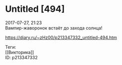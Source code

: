 Untitled [494]
===============

   
 2017-07-27, 21:23   
  Вампир-жаворонок встаёт до захода солнца!   
    
 <https://diary.ru/~zHz00/p213347332_untitled-494.htm>   
   
 Теги:   
 [[Викторика]]   
 ID: p213347332